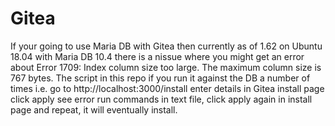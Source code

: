 # Gitea
If your going to use Maria DB with Gitea then currently as of 1.62 on Ubuntu 18.04 with Maria DB 10.4 there is a nissue where you might get an error about Error 1709: Index column size too large. The maximum column size is 767 bytes. The script in this repo if you run it against the DB a number of times i.e. go to http://localhost:3000/install enter details in Gitea install page click apply see error run commands in text file, click apply again in install page and repeat, it will eventually install.
